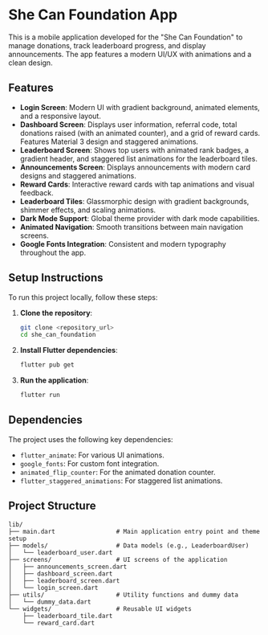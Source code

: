 # She Can Foundation App

This is a mobile application developed for the "She Can Foundation" to manage donations, track leaderboard progress, and display announcements. The app features a modern UI/UX with animations and a clean design.

## Features

- **Login Screen**: Modern UI with gradient background, animated elements, and a responsive layout.
- **Dashboard Screen**: Displays user information, referral code, total donations raised (with an animated counter), and a grid of reward cards. Features Material 3 design and staggered animations.
- **Leaderboard Screen**: Shows top users with animated rank badges, a gradient header, and staggered list animations for the leaderboard tiles.
- **Announcements Screen**: Displays announcements with modern card designs and staggered animations.
- **Reward Cards**: Interactive reward cards with tap animations and visual feedback.
- **Leaderboard Tiles**: Glassmorphic design with gradient backgrounds, shimmer effects, and scaling animations.
- **Dark Mode Support**: Global theme provider with dark mode capabilities.
- **Animated Navigation**: Smooth transitions between main navigation screens.
- **Google Fonts Integration**: Consistent and modern typography throughout the app.

## Setup Instructions

To run this project locally, follow these steps:

1.  **Clone the repository**:
    ```bash
    git clone <repository_url>
    cd she_can_foundation
    ```

2.  **Install Flutter dependencies**:
    ```bash
    flutter pub get
    ```

3.  **Run the application**:
    ```bash
    flutter run
    ```

## Dependencies

The project uses the following key dependencies:

-   `flutter_animate`: For various UI animations.
-   `google_fonts`: For custom font integration.
-   `animated_flip_counter`: For the animated donation counter.
-   `flutter_staggered_animations`: For staggered list animations.

## Project Structure

```
lib/
├── main.dart                 # Main application entry point and theme setup
├── models/                   # Data models (e.g., LeaderboardUser)
│   └── leaderboard_user.dart
├── screens/                  # UI screens of the application
│   ├── announcements_screen.dart
│   ├── dashboard_screen.dart
│   ├── leaderboard_screen.dart
│   └── login_screen.dart
├── utils/                    # Utility functions and dummy data
│   └── dummy_data.dart
└── widgets/                  # Reusable UI widgets
    ├── leaderboard_tile.dart
    └── reward_card.dart
```
